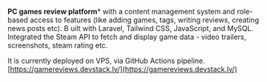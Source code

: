 **PC games review platform*** with a content management system and role-based access to features (like adding games, tags, writing reviews, creating news posts etc). B
uilt with Laravel, Tailwind CSS, JavaScript, and MySQL. 
Integrated the Steam API to fetch and display game data - video trailers, screenshots, steam rating etc.

It is currently deployed on VPS, via GitHub Actions pipeline. [https://gamereviews.devstack.lv/](https://gamereviews.devstack.lv/)
